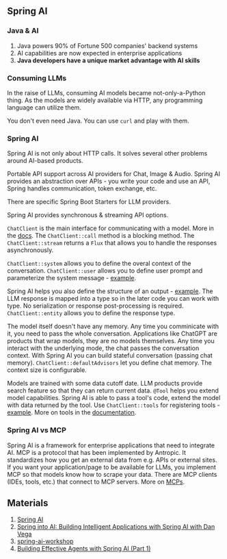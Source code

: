 
## Spring AI


### Java & AI
1. Java powers 90% of Fortune 500 companies' backend systems
1. AI capabilities are now expected in enterprise applications
1. **Java developers have a unique market advantage with AI skills**

### Consuming LLMs
In the raise of LLMs, consuming AI models became not-only-a-Python thing. As the models are widely available via HTTP, any programming language can utilize them.

You don't even need Java. You can use `curl` and play with them.

### Spring AI
Spring AI is not only about HTTP calls. It solves several other problems around AI-based products.

Portable API support across AI providers for Chat, Image & Audio. Spring AI provides an abstraction over APIs - you write your code and use an API, Spring handles communication, token exchange, etc. 

There are specific Spring Boot Starters for LLM providers. 

Spring AI provides synchronous & streaming API options.

`ChatClient` is the main interface for communicating with a model. More in the [docs](https://docs.spring.io/spring-ai/reference/api/chatclient.html).
The `ChatClient::call` method is a blocking method. The `ChatClient::stream` returns a `Flux` that allows you to handle the responses asynchronously.

`ChatClient::system` allows you to define the overal context of the conversation.
`ChatClient::user` allows you to define user prompt and parameterize the system message - [example](https://github.com/danvega/spring-ai-workshop/blob/main/src/main/java/dev/danvega/workshop/prompt/ArticleController.java).

Spring AI helps you also define the structure of an output - [example](https://github.com/danvega/spring-ai-workshop/blob/main/src/main/java/dev/danvega/workshop/output/VacationPlan.java). The LLM response is mapped into a type so in the later code you can work with type. No serialization or response post-processing is required. `ChatClient::entity` allows you to define the response type.

The model itself doesn't have any memory. Any time you comminicate with it, you need to pass the whole conversation. Applications like ChatGPT are products that wrap models, they are no models themselves. Any time you interact with the underlying mode, the chat passes the conversation context.
With Spring AI you can build stateful conversation (passing chat memory). `ChatClient::defaultAdvisors` let you define chat memory. The context size is configurable.

Models are trained with some data cutoff date. LLM products provide search feature so that they can return current data.
`@Tool` helps you extend model capabilities. Spring AI is able to pass a tool's code, extend the model with data returned by the tool.
Use `ChatClient::tools` for registering tools - [example](https://github.com/danvega/spring-ai-workshop/blob/main/src/main/java/dev/danvega/workshop/tools/DatTimeChatController.java). More on tools in the [documentation](https://docs.spring.io/spring-ai/reference/api/tools.html).

### Spring AI vs MCP

Spring AI is a framework for enterprise applications that need to integrate AI.
MCP is a protocol that has been implemented by Antropic. It standardizes how you get an external data from e.g. APIs or external sites.
If you want your application/page to be available for LLMs, you implement MCP so that models know how to scrape your data.
There are MCP clients (IDEs, tools, etc.) that connect to MCP servers. More on [MCPs](https://modelcontextprotocol.io/introduction).

## Materials
1. [Spring AI](https://spring.io/projects/spring-ai)
1. [Spring into AI: Building Intelligent Applications with Spring AI with Dan Vega](https://www.youtube.com/watch?v=XjfWyc6xmSA)
1. [spring-ai-workshop](https://github.com/danvega/spring-ai-workshop)
1. [Building Effective Agents with Spring AI (Part 1)](https://spring.io/blog/2025/01/21/spring-ai-agentic-patterns)
